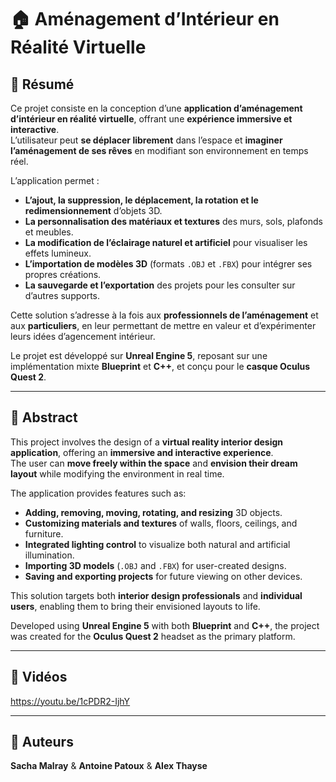 # 🏠 Aménagement d’Intérieur en Réalité Virtuelle  

## 🎯 Résumé  
Ce projet consiste en la conception d’une **application d’aménagement d’intérieur en réalité virtuelle**, offrant une **expérience immersive et interactive**.  
L’utilisateur peut **se déplacer librement** dans l’espace et **imaginer l’aménagement de ses rêves** en modifiant son environnement en temps réel.  

L’application permet :  
- **L’ajout, la suppression, le déplacement, la rotation et le redimensionnement** d’objets 3D.  
- **La personnalisation des matériaux et textures** des murs, sols, plafonds et meubles.  
- **La modification de l’éclairage naturel et artificiel** pour visualiser les effets lumineux.  
- **L’importation de modèles 3D** (formats `.OBJ` et `.FBX`) pour intégrer ses propres créations.  
- **La sauvegarde et l’exportation** des projets pour les consulter sur d’autres supports.  

Cette solution s’adresse à la fois aux **professionnels de l’aménagement** et aux **particuliers**, en leur permettant de mettre en valeur et d’expérimenter leurs idées d’agencement intérieur.  

Le projet est développé sur **Unreal Engine 5**, reposant sur une implémentation mixte **Blueprint** et **C++**, et conçu pour le **casque Oculus Quest 2**.  

---

## 🧠 Abstract  
This project involves the design of a **virtual reality interior design application**, offering an **immersive and interactive experience**.  
The user can **move freely within the space** and **envision their dream layout** while modifying the environment in real time.  

The application provides features such as:  
- **Adding, removing, moving, rotating, and resizing** 3D objects.  
- **Customizing materials and textures** of walls, floors, ceilings, and furniture.  
- **Integrated lighting control** to visualize both natural and artificial illumination.  
- **Importing 3D models** (`.OBJ` and `.FBX`) for user-created designs.  
- **Saving and exporting projects** for future viewing on other devices.  

This solution targets both **interior design professionals** and **individual users**, enabling them to bring their envisioned layouts to life.  

Developed using **Unreal Engine 5** with both **Blueprint** and **C++**, the project was created for the **Oculus Quest 2** headset as the primary platform.  

---

## 🎥 Vidéos 
https://youtu.be/1cPDR2-IjhY

---

## 👤 Auteurs  
**Sacha Malray** & **Antoine Patoux** & **Alex Thayse**

